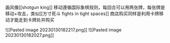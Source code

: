画风像[[shotgun king]]
移动遵循国际象棋规则，每回合可以用两张牌，每张牌是移动+攻击，类似[[方寸死斗 fights in tight spaces]]
商店购买同样是利用卡牌移动才能走到卡牌处并购买

![[Pasted image 20230130182217.png]]
![[Pasted image 20230130182027.png]]